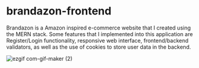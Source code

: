 <h1>brandazon-frontend</h1>
<p>Brandazon is a Amazon inspired e-commerce website that I created using the MERN stack. Some features that I implemented into this application are Register/Login functionality, responsive web interface, frontend/backend validators, as well as the use of cookies to store user data in the backend.</p>

![ezgif com-gif-maker (2)](https://user-images.githubusercontent.com/77591826/163890135-b39194f1-a246-4ea7-a3c2-e7e16bc7044d.gif)
